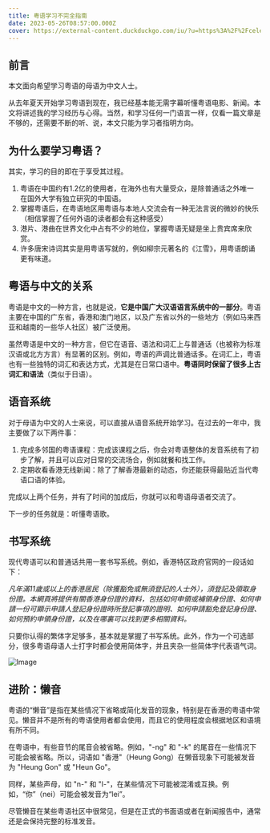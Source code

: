 ```yaml
---
title: 粤语学习不完全指南
date: 2023-05-26T08:57:00.000Z
cover: https://external-content.duckduckgo.com/iu/?u=https%3A%2F%2Fcelebwiki.org%2Fwp-content%2Fuploads%2F2018%2F07%2Feason-chan_92630-780x405.jpeg&f=1&nofb=1&ipt=e9824591e6a1bdc694f93269de856bb43c161dea53d220cc8a4f06dc492a3cd1&ipo=images
---
```



## 前言

本文面向希望学习粤语的母语为中文人士。

从去年夏天开始学习粤语到现在，我已经基本能无需字幕听懂粤语电影、新闻。本文将讲述我的学习经历与心得。当然，和学习任何一门语言一样，仅看一篇文章是不够的，还需要不断的听、说，本文只能为学习者指明方向。

## 为什么要学习粤语？

其实，学习的目的即在于享受其过程。

1. 粤语在中国约有1.2亿的使用者，在海外也有大量受众，是除普通话之外唯一在国外大学有独立研究的中国语。
2. 掌握粤语后，在粤语地区用粤语与本地人交流会有一种无法言说的微妙的快乐（相信掌握了任何外语的读者都会有这种感受）
3. 港片、港曲在世界文化中占有不少的地位，掌握粤语无疑是坐上贵宾席来欣赏。
4. 许多唐宋诗词其实是用粤语写就的，例如柳宗元著名的《江雪》，用粤语朗诵更有味道。

## 粤语与中文的关系

粤语是中文的一种方言，也就是说，**它是中国广大汉语语言系统中的一部分**。粤语主要在中国的广东省，香港和澳门地区，以及广东省以外的一些地方（例如马来西亚和越南的一些华人社区）被广泛使用。

虽然粤语是中文的一种方言，但它在语音、语法和词汇上与普通话（也被称为标准汉语或北方方言）有显著的区别。例如，粤语的声调比普通话多。在词汇上，粤语也有一些独特的词汇和表达方式，尤其是在日常口语中。**粤语同时保留了很多上古词汇和语法**（类似于日语）。

## 语音系统

对于母语为中文的人士来说，可以直接从语音系统开始学习。在过去的一年中，我主要做了以下两件事：

1. 完成多邻国的粤语课程：完成该课程之后，你会对粤语整体的发音系统有了初步了解，并且可以应对日常的交流场合，例如就餐和找工作。
2. 定期收看香港无线新闻：除了了解香港最新的动态，你还能获得最贴近当代粤语口语的体验。

完成以上两个任务，并有了时间的加成后，你就可以和粤语母语者交流了。

下一步的任务就是：听懂粤语歌。

## 书写系统

现代粤语可以和普通话共用一套书写系统。例如，香港特区政府官网的一段话如下：

*凡年滿11歲或以上的香港居民（除獲豁免或無須登記的人士外），須登記及領取身份證。本網頁將提供有關香港身份證的資料，包括如何申領或補領身份證、如何申請一份可顯示申請人登記身份證時所登記事項的證明、如何申請豁免登記身份證、如何預約申領身份證，以及在哪裏可以找到更多相關資料。*

只要你认得的繁体字足够多，基本就是掌握了书写系统。此外，作为一个可选部分，很多粤语母语人士打字时都会使用简体字，并且夹杂一些简体字代表语气词。

![Image](https://s3.us-west-2.amazonaws.com/secure.notion-static.com/fcab9db9-8890-40ae-89f1-5ace1c088c04/Untitled.png?X-Amz-Algorithm=AWS4-HMAC-SHA256&X-Amz-Content-Sha256=UNSIGNED-PAYLOAD&X-Amz-Credential=AKIAT73L2G45EIPT3X45%2F20231014%2Fus-west-2%2Fs3%2Faws4_request&X-Amz-Date=20231014T131249Z&X-Amz-Expires=3600&X-Amz-Signature=19c1a01f7ca33a0fbe40ea0f779f6a57e13025a1633f4f3058736bba1b365e62&X-Amz-SignedHeaders=host&x-id=GetObject)

## 进阶：懒音

粤语的“懒音”是指在某些情况下省略或简化发音的现象，特别是在香港的粤语中常见。懒音并不是所有的粤语使用者都会使用，而且它的使用程度会根据地区和语境有所不同。

在粤语中，有些音节的尾音会被省略。例如，"-ng" 和 "-k" 的尾音在一些情况下可能会被省略。所以，词语如 "香港"（Heung Gong）在懒音现象下可能被发音为 "Heung Gon" 或 "Heun Go"。

同样，某些声母，如 "n-" 和 "l-"，在某些情况下可能被混淆或互换。例如，“你”（nei）可能会被发音为“lei”。

尽管懒音在某些粤语社区中很常见，但是在正式的书面语或者在新闻报告中，通常还是会保持完整的标准发音。


